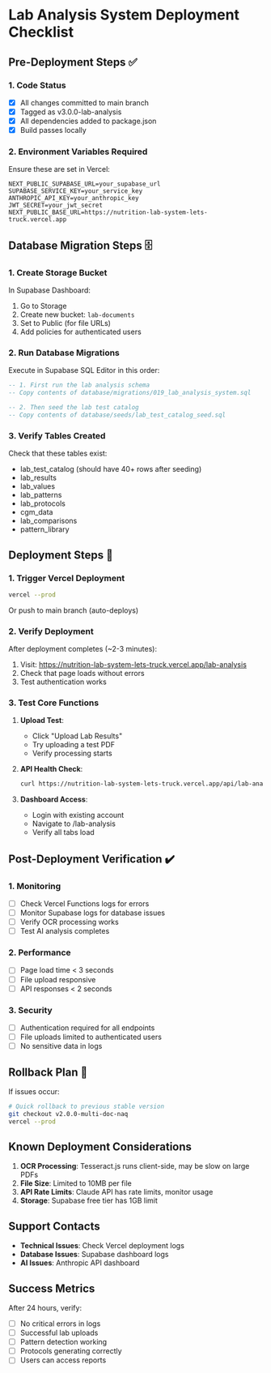 # Lab Analysis System Deployment Checklist

## Pre-Deployment Steps ✅

### 1. Code Status
- [x] All changes committed to main branch
- [x] Tagged as v3.0.0-lab-analysis
- [x] All dependencies added to package.json
- [x] Build passes locally

### 2. Environment Variables Required
Ensure these are set in Vercel:
```
NEXT_PUBLIC_SUPABASE_URL=your_supabase_url
SUPABASE_SERVICE_KEY=your_service_key
ANTHROPIC_API_KEY=your_anthropic_key
JWT_SECRET=your_jwt_secret
NEXT_PUBLIC_BASE_URL=https://nutrition-lab-system-lets-truck.vercel.app
```

## Database Migration Steps 🗄️

### 1. Create Storage Bucket
In Supabase Dashboard:
1. Go to Storage
2. Create new bucket: `lab-documents`
3. Set to Public (for file URLs)
4. Add policies for authenticated users

### 2. Run Database Migrations
Execute in Supabase SQL Editor in this order:

```sql
-- 1. First run the lab analysis schema
-- Copy contents of database/migrations/019_lab_analysis_system.sql

-- 2. Then seed the lab test catalog
-- Copy contents of database/seeds/lab_test_catalog_seed.sql
```

### 3. Verify Tables Created
Check that these tables exist:
- lab_test_catalog (should have 40+ rows after seeding)
- lab_results
- lab_values
- lab_patterns
- lab_protocols
- cgm_data
- lab_comparisons
- pattern_library

## Deployment Steps 🚀

### 1. Trigger Vercel Deployment
```bash
vercel --prod
```

Or push to main branch (auto-deploys)

### 2. Verify Deployment
After deployment completes (~2-3 minutes):
1. Visit: https://nutrition-lab-system-lets-truck.vercel.app/lab-analysis
2. Check that page loads without errors
3. Test authentication works

### 3. Test Core Functions
1. **Upload Test**: 
   - Click "Upload Lab Results"
   - Try uploading a test PDF
   - Verify processing starts

2. **API Health Check**:
   ```bash
   curl https://nutrition-lab-system-lets-truck.vercel.app/api/lab-analysis/patterns
   ```

3. **Dashboard Access**:
   - Login with existing account
   - Navigate to /lab-analysis
   - Verify all tabs load

## Post-Deployment Verification ✔️

### 1. Monitoring
- [ ] Check Vercel Functions logs for errors
- [ ] Monitor Supabase logs for database issues
- [ ] Verify OCR processing works
- [ ] Test AI analysis completes

### 2. Performance
- [ ] Page load time < 3 seconds
- [ ] File upload responsive
- [ ] API responses < 2 seconds

### 3. Security
- [ ] Authentication required for all endpoints
- [ ] File uploads limited to authenticated users
- [ ] No sensitive data in logs

## Rollback Plan 🔄

If issues occur:
```bash
# Quick rollback to previous stable version
git checkout v2.0.0-multi-doc-naq
vercel --prod
```

## Known Deployment Considerations

1. **OCR Processing**: Tesseract.js runs client-side, may be slow on large PDFs
2. **File Size**: Limited to 10MB per file
3. **API Rate Limits**: Claude API has rate limits, monitor usage
4. **Storage**: Supabase free tier has 1GB limit

## Support Contacts

- **Technical Issues**: Check Vercel deployment logs
- **Database Issues**: Supabase dashboard logs
- **AI Issues**: Anthropic API dashboard

## Success Metrics

After 24 hours, verify:
- [ ] No critical errors in logs
- [ ] Successful lab uploads
- [ ] Pattern detection working
- [ ] Protocols generating correctly
- [ ] Users can access reports